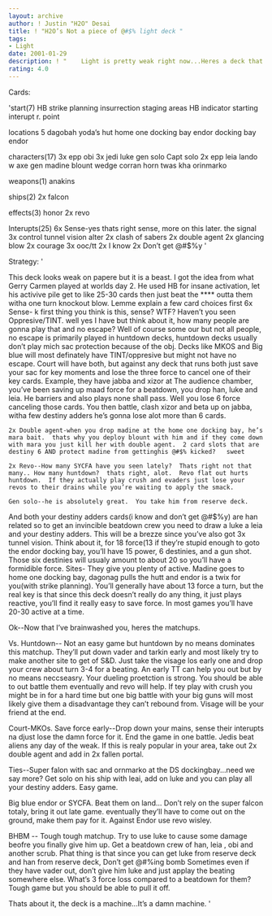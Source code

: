 ```yaml
---
layout: archive
author: ! Justin "H2O" Desai
title: ! "H2O’s Not a piece of @#$% light deck "
tags:
- Light
date: 2001-01-29
description: ! "    Light is pretty weak right now...Heres a deck that isn’t totally @#$%."
rating: 4.0
---
```

Cards: 

'start(7)
HB
strike planning
insurrection
staging areas
HB indicator
starting interupt
r. point

locations 5
dagobah
yoda’s hut
home one docking bay
endor docking bay
endor

characters(17)
3x epp obi
3x jedi luke
gen solo
Capt solo
2x epp leia
lando w axe
gen madine
blount
wedge
corran horn
twas kha
orinmarko

weapons(1)
anakins

ships(2)
2x falcon

effects(3)
honor
2x revo

Interupts(25)
6x Sense-yes thats right sense, more on this later.
the signal
3x control tunnel vision
alter
2x clash of sabers
2x double agent
2x glancing blow
2x courage
3x ooc/tt
2x I know
2x Don’t get @#$%y '

Strategy: '

This deck looks weak on papere but it is a beast.  I got the idea from what Gerry Carmen played at worlds day 2.  He used HB for insane activation, let his activive pile get to like 25-30 cards then just beat the **** outta them witha	one turn knockout blow.
     Lemme explain a few card choices first
6x Sense- k first thing you think is this, sense?  WTF?  Haven’t you seen Oppresive/TINT.	well yes I have but think about it, how many people are gonna play that and no escape?	Well of course some our but not all people, no escape is primarily played in huntdown decks, huntdown decks usually don’t play mich sac protection because of the obj.  Decks like MKOS and Big blue will most definately have TINT/oppresive but might not have no escape.  Court will have both, but against any deck that runs both just save your sac for key moments and lose the three force to cancel one of their key cards.
Example, they have jabba and xizor at The audience chamber, you’ve been saving up maad force for a beatdown, you drop han, luke and leia.	He barriers and also plays none shall pass.  Well you lose 6 force canceling those cards.  You then battle, clash xizor and beta up on jabba, witha few destiny adders he’s gonna lose alot more than 6 cards.

    2x Double agent-when you drop madine at the home one docking bay, he’s mara bait.  thats why you deploy blount with him and if they come down with mara you just kill her with double agent.  2 card slots that are destiny 6 AND protect madine from gettinghis @#$% kicked?	sweet

    2x Revo--How many SYCFA have you seen lately?  Thats right not that many.. How many huntdown?  thats right, alot.  Revo flat out hurts huntdown.  If they actually play crush and evaders just lose your revos to their drains while you’re waiting to apply the smack.

    Gen solo--he is absolutely great.  You take him from reserve deck.
And both your destiny adders cards(i know and don’t get @#$%y) are han related so to get an invincible beatdown crew you need to draw a luke a leia and your destiny adders.  This will be a brezze since you’ve also got 3x tunnel vision.  Think about it, for 18 force(13 if they’re stupid enough to goto the endor docking bay, you’ll have 15 power, 6 destinies, and a gun shot.  Those six destinies will usualy amount to about 20 so you’ll have a formidible force.
    Sites-  They give you plenty of active.  Madine goes to home one docking bay, dagonag pulls the hutt and endor is a twix for you(with strike planning).  You’ll generally have about 13 force a turn, but the real key is that since this deck doesn’t really do any thing, it just plays reactive, you’ll find it really easy to save force.  In most games you’ll have 20-30 active at a time.

Ok--Now that I’ve brainwashed you, heres the matchups.

Vs. Huntdown--
Not an easy game but huntdown by no means dominates this matchup.  They’ll put down vader and tarkin early and most likely try to make another site to get of S&D.  Just take the visage los early one and drop your crew about turn 3-4 for a beating.  An early TT can help you out but by no means neccseasry.  Your dueling proetction is strong.	You should be able to out battle them eventually and revo will help.  If tey play with crush you might be in for a hard time but one big battle with your big guns will most likely give them a disadvantage they can’t rebound from.  Visage will be your friend at the end.

Court-MKOs.
Save force early--Drop down your mains, sense their interupts na djust lose the damn force for it.  End the game in one battle.  Jedis beat aliens any day of the weak.  If this is realy popular in your area, take out 2x double agent and add in 2x fallen portal.

Ties--Super falon with sac and ornmarko at the DS dockingbay...need we say more?  Get solo on his ship with leai, add on luke and you can play all your destiny adders.  Easy game.

Big blue endor or SYCFA.  Beat them on land... Don’t rely on the super falcon totaly, bring it out late game.  eventually they’ll have to come out on the ground, make them pay for it.  Against Endor use revo wisley.

BHBM --
Tough tough matchup.  Try to use luke to cause some damage beofre you finally give him up.  Get a beatdown crew of han, leia , obi and another scrub.  Phat thing is that since you can get luke from reserve deck and han from reserve deck, Don’t get @#$%y is the @#$%ing bomb  Sometimes even if they have vader out, don’t give him luke and just applay the beating somewhere else.  What’s 3 force loss compared to a beatdown for them?  Tough game but you should be able to pull it off.

Thats about it, the deck is a machine...It’s a damn machine.
'